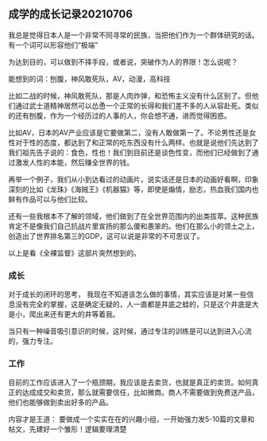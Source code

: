 ## 成学的成长记录20210706

我总是觉得日本人是一个非常不同寻常的民族，当把他们作为一个群体研究的话。有一个词可以形容他们“极端”

为达到目的，可以做到不择手段，或者说，突破作为人的界限！怎么说呢？

能想到的词：刨腹，神风敢死队，AV，动漫，高科技

比如二战的时候，神风敢死队，那是人肉炸弹，和恐怖主义没有什么区别了。但他们通过武士道精神居然可以怂恿一个正常的长得和我们差不多的人从容赴死。类似的还有刨腹，作为一个经历过的人事的人，你会想不通，进而觉得困惑。

比如AV，日本的AV产业应该是它要做第二，没有人敢做第一了。不论男性还是女性对于性的态度，都达到了和正常的吃东西没有什么两样。也就是说他们先达到了我们祖先告子说的：食色，性也！我们到目前还是谈色性变，而他们已经做到了通过激发人性的本能，然后赚全世界的钱。

再举一个例子，我们从小到达看过的动画片，说实话还是日本的动画好看啊，印象深刻的比如《龙珠》《海贼王》《机器猫》等，即使是煽情，励志，热血我们国内也鲜有作品可以与他们比较。

还有一些我根本不了解的领域，他们做到了在全世界范围内的出类拔萃。这种民族肯定不是像我们自己抗战片里宣扬的那么傻和愚笨的。他们在那么小的领土之上，创造出了世界排名第三的GDP，这可以说是非常的不可思议了。

以上是看《全裸监督》这部片突然想到的。

### 成长

对于成长的闭环的思考， 我现在不知道该怎么做的事情，其实应该是对某一些信息没有完全的掌握，这是确定无疑的，人一直都是井底之蛙的，只是这个井底是大是小，爬出来还有更大的井等着我。

当只有一种噪音吸引意识的时候，这时候，通过专注的训练是可以达到进入心流的，强力专注。

### 工作

目前的工作应该进入了一个瓶颈期，我应该是去卖货，也就是真正的卖货。如何真正的达成成交和卖货，那么就需要信任，比如微商。商人不需要做到免费送产品，他们也能够做到卖出好多的产品。

内容才是王道： 要做成一个实实在在的兴趣小组，一开始强力发5-10篇的文章和帖文，先建好一个雏形！逻辑要理清楚



